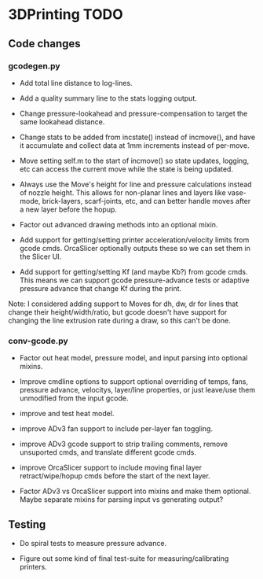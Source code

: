 # 3DPrinting TODO

## Code changes

### gcodegen.py

* Add total line distance to log-lines.

* Add a quality summary line to the stats logging output.

* Change pressure-lookahead and pressure-compensation to target the same
  lookahead distance.

* Change stats to be added from incstate() instead of incmove(), and have it
  accumulate and collect data at 1mm increments instead of per-move.

* Move setting self.m to the start of incmove() so state updates, logging, etc
  can access the current move while the state is being updated.

* Always use the Move's height for line and pressure calculations instead of
  nozzle height. This allows for non-planar lines and layers like vase-mode,
  brick-layers, scarf-joints, etc, and can better handle moves after a new
  layer before the hopup.

* Factor out advanced drawing methods into an optional mixin.

* Add support for getting/setting printer acceleration/velocity limits from
  gcode cmds. OrcaSlicer optionally outputs these so we can set them in the
  Slicer UI.

* Add support for getting/setting Kf (and maybe Kb?) from gcode cmds. This
  means we can support gcode pressure-advance tests or adaptive pressure
  advance that change Kf during the print.

Note: I considered adding support to Moves for dh, dw, dr for lines that
change their height/width/ratio, but gcode doesn't have support for changing
the line extrusion rate during a draw, so this can't be done.

### conv-gcode.py

* Factor out heat model, pressure model, and input parsing into optional mixins.

* Improve cmdline options to support optional overriding of temps, fans,
  pressure advance, velocitys, layer/line properties, or just leave/use them
  unmodified from the input gcode.

* improve and test heat model.

* improve ADv3 fan support to include per-layer fan toggling.

* improve ADv3 gcode support to strip trailing comments, remove unsuported
cmds, and translate different gcode cmds.

* improve OrcaSlicer support to include moving final layer retract/wipe/hopup
cmds before the start of the next layer.

* Factor ADv3 vs OrcaSlicer support into mixins and make them optional. Maybe
separate mixins for parsing input vs generating output?


## Testing

* Do spiral tests to measure pressure advance.

* Figure out some kind of final test-suite for measuring/calibrating printers.
